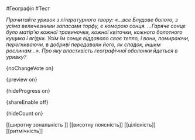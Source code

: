 #Географія #Тест

*Прочитайте уривок з літературного твору: «...все Блудове болото, з усіма величезними  запасами торфу, є коморою сонця.  ...Гаряче сонце було матір'ю кожної травиночки,  кожної  квіточки,  кожного болотного  кущика  і  ягідки. Усім  їм  сонце  віддавало  своє  тепло, і вони, помираючи, перегниваючи, в добриві передавали його, як спадок, іншим  рослинам...». Про яку властивість географічної оболонки йдеться в уривку?*

{noChangeVote on}

{preview on}

{hideProgress on}

{shareEnable off}

{hideCount on}

[[широтну зональність ]]
[[висотну поясність]]
[[цілісність]]
[[ритмічність]]
